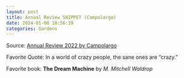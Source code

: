 ```yaml
---
layout: post
title: Annual Review SNIPPET (Campolargo)
date: 2024-01-06 18:56:19
categories: Gardens
---
```

Source: [Annual Review 2022 by Campolargo](https://www.juandavidcampolargo.com/blog/annual-review-2022)

Favorite Quote: In a world of crazy people, the sane ones are “crazy.”

Favorite book: **The Dream Machine** by *M. Mitchell Waldrop*